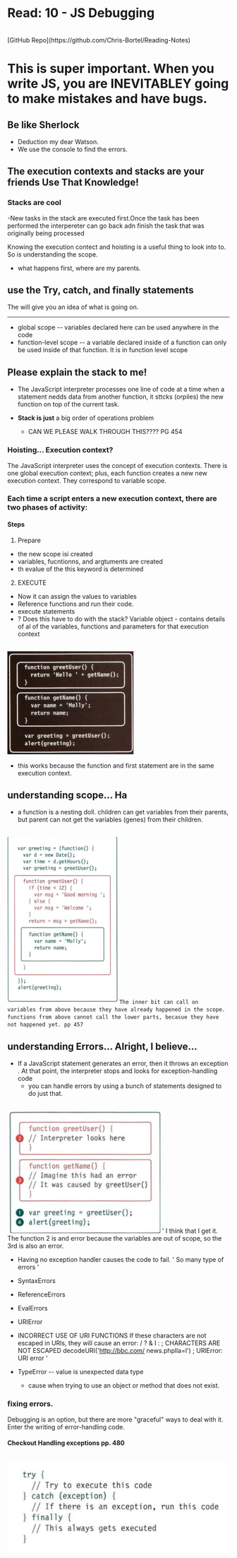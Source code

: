 # Read: 10 - JS Debugging

<br>
[GitHub Repo](https://github.com/Chris-Bortel/Reading-Notes)

# This is super important. When you write JS, you are INEVITABLEY going to make mistakes and have bugs.
## Be like Sherlock 
- Deduction my dear Watson.
- We use the console to find the errors.

## The execution contexts and stacks are your friends **Use That Knowledge!**

### Stacks are cool
-New tasks in the stack are executed first.Once the task has been performed the interpereter can go back adn finish the task that was originally being processed

Knowing the execution contect and hoisting is a useful thing to look into to.
<br>
So is understanding the scope.
  - what happens first, where are my parents.

## use the **Try, catch, and finally statements**
The will give you an idea of what is going on.

******************************************************
- global scope -- variables declared here can be used anywhere in the code
- function-level scope -- a variable declared inside of a function can only be used inside of that function. It is in function level scope

## Please explain the stack to me!
- The JavaScript interpreter processes one line of code at a time when a statement nedds data from another function, it sttcks (orpiles) the new function on top of the current task. 

- **Stack is just** a big order of operations problem
  - CAN WE PLEASE WALK THROUGH THIS???? PG 454

### Hoisting... Execution context?
The JavaScript interpreter uses the concept of execution contexts. There is one global execution context; plus, each function creates a new new execution context. They correspond to variable scope.

### Each time a script enters a new execution context, there are two phases of activity:
#### Steps
1. Prepare
- the new scope isi created 
- variables, fucntionns, and argtuments are created 
- th evalue of the this keyword is determined
2. EXECUTE
- Now it can assign the values to variables 
- Reference functions and run their code. 
- execute statements
- ? Does this have to do with the stack?
Variable object - contains details of al of the variables, functions and parameters for that execution context

<br>![hoisting](img/hoistingCh10.png)
- this works because the function and first statement are in the same execution context.

## understanding scope... Ha
- a function is a nesting doll. children can get variables from their parents, but parent can not get the variables (genes) from their children. 

<br>![scope](img/ScopeCh10.png)
`
The inner bit can call on variables from above because they have already happened in the scope. functions from above cannot call the lower parts, becasue they have not happened yet. pp 457
`

## understanding Errors... Alright, I believe...
- If a JavaScript statement generates an error, then it throws an exception . At that point, the interpreter stops and looks for exception-handling code
  - you can handle errors by using a bunch of statements designed to do just that. 

<br>![Errors](img/understandErrors.png)
'
I think that I get it. The function 2 is and error because the variables are out of scope, so the 3rd is also an error.
- Having no exception handler causes the code to fail.
'
So many type of errors
'
- SyntaxErrors
- ReferenceErrors
- EvalErrors
- URIError
- INCORRECT USE OF URI FUNCTIONS
If these characters are not escaped in URls, they will cause an error: / ? & I : ;
CHARACTERS ARE NOT ESCAPED decodeURI('http://bbc.com/ news.phplla=l') ;
URlError: URI error
'

- TypeError -- value is unexpected data type
  - cause when trying to use an object or method that does not exist.

### fixing errors. 
Debugging is an option, but there are more "graceful" ways to deal with it. Enter the writing of error-handling code. 
#### Checkout Handling exceptions pp. 480

<br>![try,catch,finally](img/TryCatchFinallyCh.10pp.480.png)








